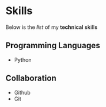 # Skills
Below is the _list_ of my **technical skills**

## Programming Languages
- Python
## Collaboration
- Github
- Git
